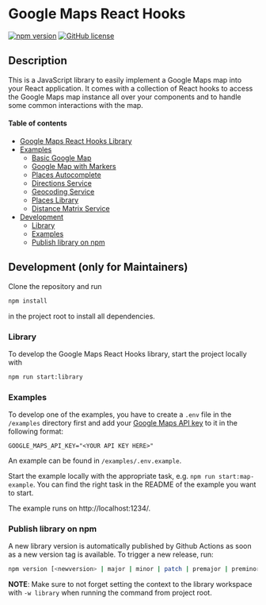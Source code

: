 # Google Maps React Hooks
[![npm version](https://img.shields.io/npm/v/@ubilabs/google-maps-react-hooks)](https://www.npmjs.com/package/@ubilabs/google-maps-react-hooks) [![GitHub license](https://img.shields.io/badge/license-MIT-green.svg)](https://github.com/ubilabs/google-maps-react-hooks/blob/develop/LICENSE)

## Description

This is a JavaScript library to easily implement a Google Maps map into your React application. It comes with a collection of React hooks to access the Google Maps map instance all over your components and to handle some common interactions with the map.

#### Table of contents
- [Google Maps React Hooks Library](https://github.com/ubilabs/google-maps-react-hooks/blob/main/library/README.md)
- [Examples](https://github.com/ubilabs/google-maps-react-hooks/tree/main/examples)
  - [Basic Google Map](https://github.com/ubilabs/google-maps-react-hooks/blob/main/examples/basic-google-map)
  - [Google Map with Markers](https://github.com/ubilabs/google-maps-react-hooks/blob/main/examples/google-map-with-markers)
  - [Places Autocomplete](https://github.com/ubilabs/google-maps-react-hooks/blob/main/examples/places-autocomplete)
  - [Directions Service](https://github.com/ubilabs/google-maps-react-hooks/blob/main/examples/directions)
  - [Geocoding Service](https://github.com/ubilabs/google-maps-react-hooks/blob/main/examples/geocoding)
  - [Places Library](https://github.com/ubilabs/google-maps-react-hooks/blob/main/examples/places)
  - [Distance Matrix Service](https://github.com/ubilabs/google-maps-react-hooks/blob/main/examples/distance-matrix)
- [Development](#development-only-for-maintainers)
  - [Library](#library)
  - [Examples](#examples)
  - [Publish library on npm](#publish-library-on-npm)

## Development (only for Maintainers)

Clone the repository and run

```sh
npm install
```

in the project root to install all dependencies.

### Library

To develop the Google Maps React Hooks library, start the project locally with

```sh
npm run start:library
```

### Examples

To develop one of the examples, you have to create a `.env` file in the `/examples` directory first and add your [Google Maps API key](https://developers.google.com/maps/documentation/embed/get-api-key#:~:text=Go%20to%20the%20Google%20Maps%20Platform%20%3E%20Credentials%20page.&text=On%20the%20Credentials%20page%2C%20click,Click%20Close.) to it in the following format:

```
GOOGLE_MAPS_API_KEY="<YOUR API KEY HERE>"
```

An example can be found in `/examples/.env.example`.

Start the example locally with the appropriate task, e.g. `npm run start:map-example`. You can find the right task in the README of the example you want to start.

The example runs on http://localhost:1234/.

### Publish library on npm

A new library version is automatically published by Github Actions as soon as a new version tag is available.
To trigger a new release, run:

```sh
npm version [<newversion> | major | minor | patch | premajor | preminor | prepatch | prerelease | from-git] -w library
```

**NOTE**: Make sure to not forget setting the context to the library workspace with `-w library` when running the command from project root.